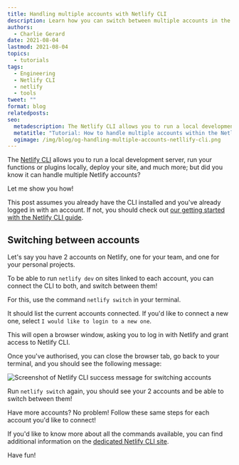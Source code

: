 ```yaml
---
title: Handling multiple accounts with Netlify CLI
description: Learn how you can switch between multiple accounts in the Netlify CLI.
authors:
  - Charlie Gerard
date: 2021-08-04
lastmod: 2021-08-04
topics:
  - tutorials
tags:
  - Engineering
  - Netlify CLI
  - netlify
  - tools
tweet: ""
format: blog
relatedposts:
seo:
  metadescription: The Netlify CLI allows you to run a local development server, run your functions or plugins locally, deploy your site, and much more; but did you know it can handle multiple Netlify accounts? Learn how in this blog post.
  metatitle: "Tutorial: How to handle multiple accounts within the Netlify CLI"
  ogimage: /img/blog/og-handling-multiple-accounts-netllify-cli.png
---
```


The [Netlify CLI](https://cli.netlify.com/) allows you to run a local development server, run your functions or plugins locally, deploy your site, and much more; but did you know it can handle multiple Netlify accounts?

Let me show you how!

This post assumes you already have the CLI installed and you've already logged in with an account. If not, you should check out [our getting started with the Netlify CLI guide](https://docs.netlify.com/cli/get-started/).

## Switching between accounts

Let's say you have 2 accounts on Netlify, one for your team, and one for your personal projects.

To be able to run `netlify dev` on sites linked to each account, you can connect the CLI to both, and switch between them!

For this, use the command `netlify switch` in your terminal.

It should list the current accounts connected. If you'd like to connect a new one, select `I would like to login to a new one`.

This will open a browser window, asking you to log in with Netlify and grant access to Netlify CLI.

Once you've authorised, you can close the browser tab, go back to your terminal, and you should see the following message:

![Screenshot of Netlify CLI success message for switching accounts](/img/blog/netlify-cli-switch-account-success.jpg)

Run `netlify switch` again, you should see your 2 accounts and be able to switch between them!

Have more accounts? No problem! Follow these same steps for each account you'd like to connect!

If you'd like to know more about all the commands available, you can find additional information on the [dedicated Netlify CLI site](https://cli.netlify.com/).

Have fun!
